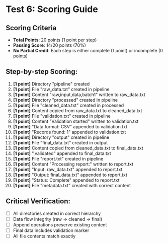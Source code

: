 # Test 6: Scoring Guide

## Scoring Criteria
- **Total Points**: 20 points (1 point per step)
- **Passing Score**: 14/20 points (70%)
- **No Partial Credit**: Each step is either complete (1 point) or incomplete (0 points)

## Step-by-step Scoring:

1. **[1 point]** Directory "pipeline" created
2. **[1 point]** File "raw_data.txt" created in pipeline
3. **[1 point]** Content "raw,input,data,batch1" written to raw_data.txt
4. **[1 point]** Directory "processed" created in pipeline
5. **[1 point]** File "cleaned_data.txt" created in processed
6. **[1 point]** Content copied from raw_data.txt to cleaned_data.txt
7. **[1 point]** File "validation.txt" created in pipeline
8. **[1 point]** Content "Validation started" written to validation.txt
9. **[1 point]** "Data format: CSV" appended to validation.txt
10. **[1 point]** "Records found: 1" appended to validation.txt
11. **[1 point]** Directory "output" created in pipeline
12. **[1 point]** File "final_data.txt" created in output
13. **[1 point]** Content copied from cleaned_data.txt to final_data.txt
14. **[1 point]** ",validated" appended to final_data.txt
15. **[1 point]** File "report.txt" created in pipeline
16. **[1 point]** Content "Processing report:" written to report.txt
17. **[1 point]** "Input: raw_data.txt" appended to report.txt
18. **[1 point]** "Output: final_data.txt" appended to report.txt
19. **[1 point]** "Status: Complete" appended to report.txt
20. **[1 point]** File "metadata.txt" created with correct content

## Critical Verification:
- [ ] All directories created in correct hierarchy
- [ ] Data flow integrity (raw -> cleaned -> final)
- [ ] Append operations preserve existing content
- [ ] Final data includes validation marker
- [ ] All file contents match exactly